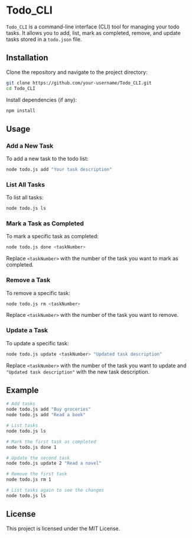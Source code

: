 
# Todo_CLI

`Todo_CLI` is a command-line interface (CLI) tool for managing your todo tasks. It allows you to add, list, mark as completed, remove, and update tasks stored in a `todo.json` file.

## Installation

Clone the repository and navigate to the project directory:

```bash
git clone https://github.com/your-username/Todo_CLI.git
cd Todo_CLI
```

Install dependencies (if any):

```bash
npm install
```

## Usage

### Add a New Task

To add a new task to the todo list:

```bash
node todo.js add "Your task description"
```

### List All Tasks

To list all tasks:

```bash
node todo.js ls
```

### Mark a Task as Completed

To mark a specific task as completed:

```bash
node todo.js done <taskNumber>
```

Replace `<taskNumber>` with the number of the task you want to mark as completed.

### Remove a Task

To remove a specific task:

```bash
node todo.js rm <taskNumber>
```

Replace `<taskNumber>` with the number of the task you want to remove.

### Update a Task

To update a specific task:

```bash
node todo.js update <taskNumber> "Updated task description"
```

Replace `<taskNumber>` with the number of the task you want to update and `"Updated task description"` with the new task description.

## Example

```bash
# Add tasks
node todo.js add "Buy groceries"
node todo.js add "Read a book"

# List tasks
node todo.js ls

# Mark the first task as completed
node todo.js done 1

# Update the second task
node todo.js update 2 "Read a novel"

# Remove the first task
node todo.js rm 1

# List tasks again to see the changes
node todo.js ls
```

## License

This project is licensed under the MIT License.

